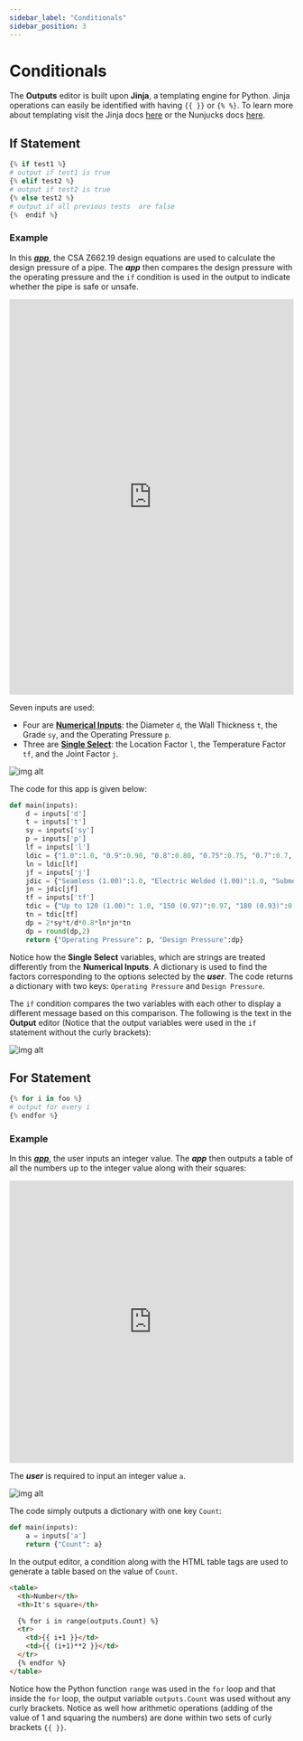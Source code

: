 ```yaml
---
sidebar_label: "Conditionals"
sidebar_position: 3
---
```


# Conditionals

The **Outputs** editor is built upon **Jinja**, a templating engine for Python. Jinja operations can easily be identified with having `{{ }}` or `{% %}`. To learn more about templating visit the Jinja docs [here](https://jinja.palletsprojects.com/en/3.1.x/templates/) or the Nunjucks docs [here](https://mozilla.github.io/nunjucks/templating.html).

## If Statement

```python
{% if test1 %}
# output if test1 is true
{% elif test2 %}
# output if test2 is true
{% else test2 %}
# output if all previous tests  are false
{%  endif %}
```

### Example

In this [_**app**_](https://mecsimcalc.com/app/9164993/pressure_design_of_pipeline_according_to_csa_z_662), the CSA Z662.19 design equations are used to calculate the design pressure of a pipe. The _**app**_ then compares the design pressure with the operating pressure and the `if` condition is used in the output to indicate whether the pipe is safe or unsafe.

<div style={{width: "100%", height: "700px", overflow: "hidden"}}>
<iframe src='https://mecsimcalc.com/app/9164993/pressure_design_of_pipeline_according_to_csa_z_662' style={{position:"relative", left:"-45px", top:"-48px"}} width="100%" height="700" title="MecSimCalc" frameborder="0"></iframe>
</div>

Seven inputs are used:

- Four are [**Numerical Inputs**](../inputs/input-types): the Diameter `d`, the Wall Thickness `t`, the Grade `sy`, and the Operating Pressure `p`.
- Three are [**Single Select**](../inputs/input-types): the Location Factor `l`, the Temperature Factor `tf`, and the Joint Factor `j`.

<div style={{textAlign: 'center'}}>

![img alt](/docs/output/ex_if.png)

</div>

The code for this app is given below:

```python
def main(inputs):
    d = inputs['d']
    t = inputs['t']
    sy = inputs['sy']
    p = inputs['p']
    lf = inputs['l']
    ldic = {"1.0":1.0, "0.9":0.90, "0.8":0.80, "0.75":0.75, "0.7":0.7, "0.625":0.625, "0.55":0.55, "0.5":0.5 }
    ln = ldic[lf]
    jf = inputs['j']
    jdic = {"Seamless (1.00)":1.0, "Electric Welded (1.00)":1.0, "Submerged arc welded (1.00)":1.0, "Continuous welded (0.60)":0.6}
    jn = jdic[jf]
    tf = inputs['tf']
    tdic = {"Up to 120 (1.00)": 1.0, "150 (0.97)":0.97, "180 (0.93)":0.93, "200 (0.91)":0.91, "230 (0.87)":0.87}
    tn = tdic[tf]
    dp = 2*sy*t/d*0.8*ln*jn*tn
    dp = round(dp,2)
    return {"Operating Pressure": p, "Design Pressure":dp}
```

Notice how the **Single Select** variables, which are strings are treated differently from the **Numerical Inputs**. A dictionary is used to find the factors corresponding to the options selected by the _**user**_. The code returns a dictionary with two keys: `Operating Pressure` and `Design Pressure`.

The `if` condition compares the two variables with each other to display a different message based on this comparison. The following is the text in the **Output** editor (Notice that the output variables were used in the `if` statement without the curly brackets):

<div style={{textAlign: 'center'}}>

![img alt](/docs/output/ex_if_output.png)

</div>

## For Statement

```python
{% for i in foo %}
# output for every i
{% endfor %}
```

### Example

In this [_**app**_](https://mecsimcalc.com/app/1535961/using_for_loop), the user inputs an integer value. The _**app**_ then outputs a table of all the numbers up to the integer value along with their squares:

<div style={{width: "100%", height: "500px", overflow: "hidden"}}>
<iframe src='https://mecsimcalc.com/app/1535961/using_for_loop' style={{position:"relative", left:"-45px", top:"-48px"}} width="100%" height="500" title="MecSimCalc" frameborder="0"></iframe>
</div>

The _**user**_ is required to input an integer value `a`.

<div style={{textAlign: 'center'}}>

![img alt](/docs/output/ex_for.png)

</div>

The code simply outputs a dictionary with one key `Count`:

```python
def main(inputs):
    a = inputs['a']
    return {"Count": a}
```

In the output editor, a condition along with the HTML table tags are used to generate a table based on the value of `Count`.

```html
<table>
  <th>Number</th>
  <th>It's square</th>

  {% for i in range(outputs.Count) %}
  <tr>
    <td>{{ i+1 }}</td>
    <td>{{ (i+1)**2 }}</td>
  </tr>
  {% endfor %}
</table>
```

Notice how the Python function `range` was used in the `for` loop and that inside the `for` loop, the output variable `outputs.Count` was used without any curly brackets. Notice as well how arithmetic operations (adding of the value of 1 and squaring the numbers) are done within two sets of curly brackets `{{ }}`.
